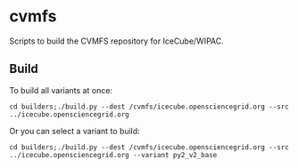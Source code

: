 # cvmfs
Scripts to build the CVMFS repository for IceCube/WIPAC.

## Build

To build all variants at once:

`cd builders;./build.py --dest /cvmfs/icecube.opensciencegrid.org --src ../icecube.opensciencegrid.org`

Or you can select a variant to build:

`cd builders;./build.py --dest /cvmfs/icecube.opensciencegrid.org --src ../icecube.opensciencegrid.org --variant py2_v2_base`
